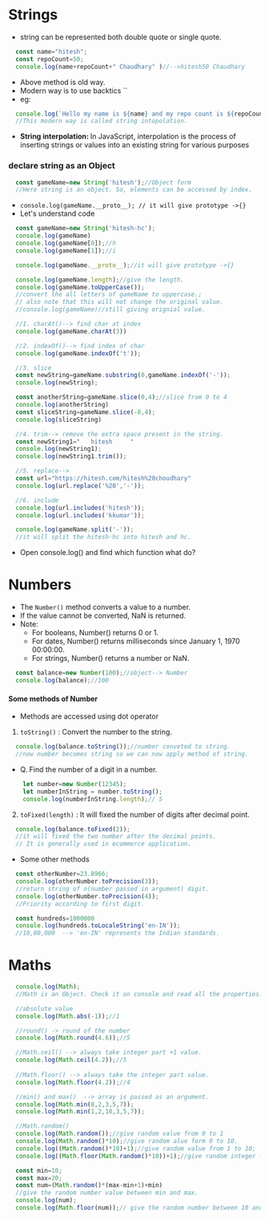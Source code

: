 # Strings
- string can be represented both double quote or single quote.
```javascript
  const name="hitesh";
  const repoCount=50;
  console.log(name+repoCount+" Chaudhary" )//-->hitesh50 Chaudhary
``` 
- Above method is old way. 
- Modern way is to use backtics ``
- eg:
```javascript
  console.log(`Hello my name is ${name} and my repo count is ${repoCount}`);
  //This modern way is called string intopolation.
``` 
- <b>String interpolation: </b> In JavaScript, interpolation is the process of inserting strings or values into an existing string for various purposes

### declare string as an Object
```javascript
  const gameName=new String('hitesh');//Object form
  //Here string is an object. So, elements can be accessed by index.
```
- `console.log(gameName.__proto__); // it will give prototype ->{}`
- Let's understand code
```javascript
  const gameName=new String('hitesh-hc');
  console.log(gameName)
  console.log(gameName[0]);//h
  console.log(gameName[1]);//i

  console.log(gameName.__proto__);//it will give prototype ->{}

  console.log(gameName.length);//give the length.
  console.log(gameName.toUpperCase());
  //convert the all letters of gameName to uppercase.;
  // also note that this will not change the original value.
  //console.log(gameName)//still giving orignial value.

  //1. charAt()--> find char at index
  console.log(gameName.charAt(3))

  //2. indexOf()--> find index of char
  console.log(gameName.indexOf('t'));

  //3. slice
  const newString=gameName.substring(0,gameName.indexOf('-'));
  console.log(newString);

  const anotherString=gameName.slice(0,4);//slice from 0 to 4
  console.log(anotherString)
  const sliceString=gameName.slice(-8,4);
  console.log(sliceString)

  //4. trim--> remove the extra space present in the string.
  const newString1="   hitesh     "
  console.log(newString1);
  console.log(newString1.trim());

  //5. replace--> 
  const url="https://hitesh.com/hitesh%20choudhary"
  console.log(url.replace('%20','-'));

  //6. include
  console.log(url.includes('hitesh'));
  console.log(url.includes('kkumar'));

  console.log(gameName.split('-'));
  //it will split the hitesh-hc into hitesh and hc.
```
- Open console.log() and find which function what do?

# Numbers
- The `Number()` method converts a value to a number.
- If the value cannot be converted, NaN is returned.
- Note:
    - For booleans, Number() returns 0 or 1.
    - For dates, Number() returns milliseconds since January 1, 1970 00:00:00.
    - For strings, Number() returns a number or NaN.
```javascript
  const balance=new Number(100);//object--> Number
  console.log(balance);//100
```
#### Some methods of Number
- Methods are accessed using dot operator
1. `toString()` : Convert the number to the string.
```javascript
  console.log(balance.toString());//number conveted to string.
  //now number becomes string so we can now apply method of string.
```
- Q. Find the number of a digit in a number.
```javascript
    let number=new Number(12345);
    let numberInString = number.toString();
    console.log(numberInString.length);// 5
```
2. `toFixed(length)` : It will fixed the number of digits after decimal point.
```javascript
  console.log(balance.toFixed(2));
  //it will fixed the two number after the decimal points.
  // It is generally used in ecommerce application.
```
- Some other methods
```javascript
  const otherNumber=23.8966;
  console.log(otherNumber.toPrecision(3));
  //return string of n(number passed in argument) digit.
  console.log(otherNumber.toPrecision(4));
  //Priority according to first digit.

  const hundreds=1000000
  console.log(hundreds.toLocaleString('en-IN'));
  //10,00,000  --> 'en-IN' represents the Indian standards.
```

# Maths
```javascript
  console.log(Math);
  //Math is an Object. Check it on console and read all the properties.

  //absolute value
  console.log(Math.abs(-1));//1

  //round() -> round of the number
  console.log(Math.round(4.6));//5

  //Math.ceil() --> always take integer part +1 value.
  console.log(Math.ceil(4.2));//5 
  
  //Math.floor() --> always take the integer part value.
  console.log(Math.floor(4.2));//4 

  //min() and max()  --> array is passed as an argument.
  console.log(Math.min(8,2,3,5,7));
  console.log(Math.min(1,2,10,3,5,7));

  //Math.random()
  console.log(Math.random());//give random value from 0 to 1
  console.log(Math.random()*10);//give random alue form 0 to 10.
  console.log((Math.random()*10)+1);//give random value from 1 to 10;
  console.log((Math.floor(Math.random()*10))+1);//give random integer from 1 to 10;

  const min=10;
  const max=20;
  const num=(Math.random()*(max-min+1)+min)
  //give the random number value between min and max.
  console.log(num);
  console.log(Math.floor(num));// give the random number between 10 and 20.

```